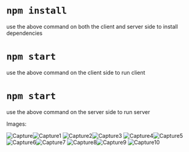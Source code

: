 # `npm install`
use the above command on both the client and server side to install dependencies

# `npm start`
use the above command on the client side to run client 

# `npm start`
use the above command on the server side to run server 

Images:

![Capture](https://user-images.githubusercontent.com/105050632/169299023-a52fadcd-0380-4367-8bdb-6ef1cca30ae3.PNG)![Capture1](https://user-images.githubusercontent.com/105050632/169299027-a2d2b81f-a10c-413e-b821-5713fe9705c6.PNG)
![Capture2](https://user-images.githubusercontent.com/105050632/169299029-540f67d1-6247-4043-8a16-615369c35097.PNG)![Capture3](https://user-images.githubusercontent.com/105050632/169299030-f9240e3d-c6d5-4a3c-93b4-f5e6ca4cb5a9.PNG)
![Capture4](https://user-images.githubusercontent.com/105050632/169299033-3b1dd22c-90fa-447a-9cf2-26d225845f6c.PNG)![Capture5](https://user-images.githubusercontent.com/105050632/169299047-36692303-70b2-498e-b572-d9594ec58157.PNG)
![Capture6](https://user-images.githubusercontent.com/105050632/169299051-12d82be5-d4a3-4415-aff9-6324d1b8e643.PNG)![Capture7](https://user-images.githubusercontent.com/105050632/169299054-7b5905d8-c44b-48a5-b842-0abf0cf081ed.PNG)
![Capture8](https://user-images.githubusercontent.com/105050632/169299056-97d83919-294e-455c-9471-25a64dfa7776.PNG)![Capture9](https://user-images.githubusercontent.com/105050632/169299059-a4eede80-4111-4cad-863b-21b9cc9ca798.PNG)
![Capture10](https://user-images.githubusercontent.com/105050632/169299016-4cca6cb4-0373-4025-bd6c-c56725d7da8e.PNG)
